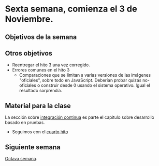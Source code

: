 # Sexta semana, comienza el 3 de Noviembre.

## Objetivos de la semana

## Otros objetivos

* Reentregar el hito 3 una vez corregido.
* Errores comunes en el hito 3
  * Comparaciones que se limitan a varias versiones de las imágenes
    "oficiales", sobre todo en JavaScript. Deberían probar quizás
    no-oficiales o construir desde 0 usando el sistema
    operativo. Igual el resultado sorprendía.

## Material para la clase

La sección sobre [integración
continua](http://jj.github.io/IV/documentos/temas/Desarrollo_basado_en_pruebas#a%C3%B1adiendo-integraci%C3%B3n-continua) es
parte el capítulo sobre desarrollo basado en pruebas.

- Seguimos con el [cuarto hito](http://jj.github.io/IV/documentos/proyecto/4.CI)

## Siguiente semana

[Octava semana](semana-08.md).

